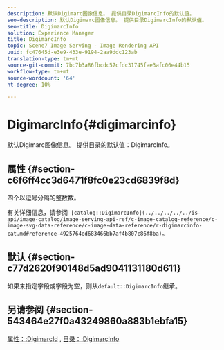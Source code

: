 ```yaml
---
description: 默认Digimarc图像信息。 提供目录DigimarcInfo的默认值。
seo-description: 默认Digimarc图像信息。 提供目录DigimarcInfo的默认值。
seo-title: DigimarcInfo
solution: Experience Manager
title: DigimarcInfo
topic: Scene7 Image Serving - Image Rendering API
uuid: fc47645d-e3e9-433e-9194-2aa9ddc123ab
translation-type: tm+mt
source-git-commit: 7bc7b3a86fbcdc57cfdc31745fae3afc06e44b15
workflow-type: tm+mt
source-wordcount: '64'
ht-degree: 10%

---
```



# DigimarcInfo{#digimarcinfo}

默认Digimarc图像信息。 提供目录的默认值：DigimarcInfo。

## 属性 {#section-c6f6ff4cc3d6471f8fc0e23cd6839f8d}

四个以逗号分隔的整数数。

有关详细信息，请参阅` [catalog::DigimarcInfo](../../../../../is-api/image-catalog/image-serving-api-ref/c-image-catalog-reference/c-image-svg-data-reference/c-image-data-reference/r-digimarcinfo-cat.md#reference-4925764ed683466bb7af4b807c86f8ba)`。

## 默认 {#section-c77d2620f90148d5ad9041131180d611}

如果未指定字段或字段为空，则从`default::DigimarcInfo`继承。

## 另请参阅 {#section-543464e27f0a43249860a883b1ebfa15}

[属性：:DigimarcId](../../../../../is-api/image-catalog/image-serving-api-ref/c-image-catalog-reference/c-attributes-reference/r-digimarcid.md#reference-33e3eca7f1874510904e5c8645cecd68) , [目录：:DigimarcInfo](../../../../../is-api/image-catalog/image-serving-api-ref/c-image-catalog-reference/c-image-svg-data-reference/c-image-data-reference/r-digimarcinfo-cat.md#reference-4925764ed683466bb7af4b807c86f8ba)
